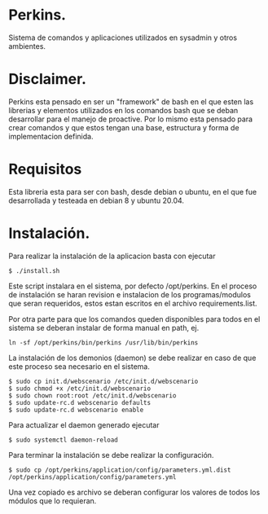 # Perkins.

Sistema de comandos y aplicaciones utilizados en sysadmin y otros ambientes.

# Disclaimer.
Perkins esta pensado en ser un "framework" de bash en el que esten las librerias y elementos utilizados en los comandos bash que se deban desarrollar para el manejo de proactive.
Por lo mismo esta pensado para crear comandos y que estos tengan una base, estructura y forma de implementacion definida.

# Requisitos
Esta libreria esta para ser con bash, desde debian o ubuntu, en el que fue desarrollada y testeada en debian 8 y ubuntu 20.04.

# Instalación.
Para realizar la instalación de la aplicacion basta con ejecutar

~~~
$ ./install.sh
~~~

Este script instalara en el sistema, por defecto /opt/perkins.
En el proceso de instalación se haran revision e instalacion de los programas/modulos que seran requeridos, estos estan escritos en el archivo
requirements.list. 

Por otra parte para que los comandos queden disponibles para todos en el sistema se deberan instalar de forma manual en path, ej.

~~~
ln -sf /opt/perkins/bin/perkins /usr/lib/bin/perkins
~~~

La instalación de los demonios (daemon) se debe realizar en caso de que este proceso sea necesario en el sistema.

~~~
$ sudo cp init.d/webscenario /etc/init.d/webscenario
$ sudo chmod +x /etc/init.d/webscenario
$ sudo chown root:root /etc/init.d/webscenario
$ sudo update-rc.d webscenario defaults
$ sudo update-rc.d webscenario enable
~~~

Para actualizar el daemon generado ejecutar

~~~
$ sudo systemctl daemon-reload
~~~

Para terminar la instalación se debe realizar la configuración.

~~~
$ sudo cp /opt/perkins/application/config/parameters.yml.dist /opt/perkins/application/config/parameters.yml
~~~

Una vez copiado es archivo se deberan configurar los valores de todos los módulos que lo requieran.

